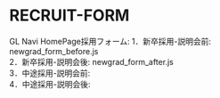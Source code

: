 # RECRUIT-FORM
GL Navi HomePage採用フォーム:
1．新卒採用-説明会前: newgrad_form_before.js          <br />
2．新卒採用-説明会後: newgrad_form_after.js          <br />
3．中途採用-説明会前:             <br />
4．中途採用-説明会後:             <br />
